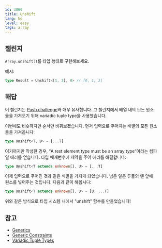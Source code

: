 ```yaml
---
id: 3060
title: Unshift
lang: ko
level: easy
tags: array
---
```


## 챌린지

`Array.unshift()`를 타입 형태로 구현해보세요.

예시:

```typescript
type Result = Unshift<[1, 2], 0> // [0, 1, 2]
```

## 해답

이 챌린지는 [Push challenge](./easy-push.md)와 매우 유사합니다.
그 챌린지에서 배열 내의 모든 원소들을 가져오기 위해 variadic tuple type을 사용했습니다.

이번에도 비슷하지만 순서만 바꿔보겠습니다.
먼저 입력으로 주어지는 배열의 모든 원소들을 가져옵니다:

```typescript
type Unshift<T, U> = [...T]
```

여기까지만 작성한 경우, “A rest element type must be an array type”이라는 컴파일 에러를 얻습니다.
타입 매개변수에 제약을 주어 에러를 해결합니다:

```typescript
type Unshift<T extends unknown[], U> = [...T]
```

이제 입력으로 주어진 것과 같은 배열을 가지게 되었습니다.
남은 일은 튜플의 맨 앞에 원소를 넣어주는 것입니다.
다음과 같이 해봅시다:

```typescript
type Unshift<T extends unknown[], U> = [U, ...T]
```

위와 같은 방식으로 타입 시스템 내에서 "unshift" 함수를 만들었습니다!

## 참고

- [Generics](https://www.typescriptlang.org/docs/handbook/2/generics.html)
- [Generic Constraints](https://www.typescriptlang.org/docs/handbook/2/generics.html#generic-constraints)
- [Variadic Tuple Types](https://www.typescriptlang.org/docs/handbook/release-notes/typescript-4-0.html#variadic-tuple-types)
